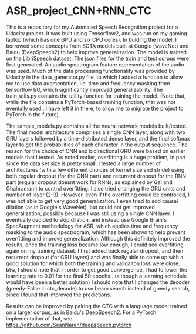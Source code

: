 # ASR_project_CNN+RNN_CTC
This is a repository for my Automated Speech Recognition project for a Udacity project. It was built using Tensorflow2, and was run on my gaming laptop (which has one GPU and six CPU cores). In bulding the model, I borrowed some concepts from SOTA models built at Google (waveNet) and Baidu (DeepSpeech2) to help improve generalization.
The model is trained on the LibriSpeech dataset. The json files for the train and test corpus were first generated. An audio spectrogram feature representation of the audio was used. Much of the data processing functionality was provided by Udacity in the data_generator.py file, to which I added a function to allow me to use data augmentation, i.e. time and frequency masking from tensorflow I/O, which significantly improved generalizability.
The train_utils.py contains the utility function for training the model. (Note that, while the file contains a PyTorch-based training function, that was not eventally used.. I have left it in there, to allow me to migrate the project to PyTorch in the future).

The sample_models.py contains all the neural network models built/tested. The final model architecture comprises a single CNN layer, along with two GRU layers followed by a time-distributed dense layer, and the final softmax layer to get the probabilities of each character in the output sequence. The reason for the choice of CNN and bidirectional GRU were based on earlier models that I tested. As noted earlier, overfitting is a huge problem, in part since the data set size is pretty small. I tested a large number of architectures (with a few different choices of kernel size and stride) using both regular dropout (for the CNN part) and recurrent dropout for the RNN part (regular dropout doesnt work for RNNs, as explained by Gal and Ghahramani) to control overfitting. I also tried changing the GRU units and number of layer (2-3). However, even if the overfitting could be controlled, I was not able to get very good generalization. I even tried to add causal dilation (as in Google's WaveNet), but could not get improved generalization, possibly because I was still using a single CNN layer. I eventually decided to skip dilation, and instead use Google Brain's SpecAugment methodology for ASR, which applies time and frequency masking to the audio spectrogram, which has been shown to help prevent overfitting and improve generalization. Although this definitely improved the results, once the training loss became low enough, I could see overfitting again on my training dataset. I first added back regular dropout, and then recurrent dropout (for GRU layers) and was finally able to come up with a good solution for which both the training and validaiton loss were close. btw, I should note that in order to get good convergence, I had to lower the learning rate to 0.01 for the final 50 epochs.. (although a learning schedule would have been a better solution) I should note that I changed the decoder (greedy-False in ctc_decode) to use beam search instead of greedy search, since I found that improved the predictions.

Results can be improved by pairing the CTC with a language model trained on a larger corpus, as in Baidu's DeepSpeech2. For a PyTorch implementation of that, see https://github.com/SeanNaren/deepspeech.pytorch
